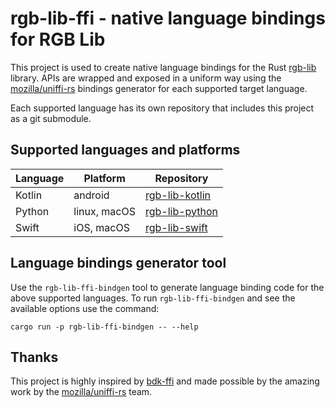 # rgb-lib-ffi - native language bindings for RGB Lib

This project is used to create native language bindings for the Rust [rgb-lib]
library. APIs are wrapped and exposed in a uniform way using the
[mozilla/uniffi-rs] bindings generator for each supported target language.

Each supported language has its own repository that includes this project as a
git submodule.

## Supported languages and platforms

| Language | Platform     | Repository   |
| -------- | ------------ | ------------ |
| Kotlin   | android      | [rgb-lib-kotlin] |
| Python   | linux, macOS | [rgb-lib-python] |
| Swift    | iOS, macOS   | [rgb-lib-swift]  |

## Language bindings generator tool

Use the `rgb-lib-ffi-bindgen` tool to generate language binding code for the
above supported languages.
To run `rgb-lib-ffi-bindgen` and see the available options use the command:
```shell
cargo run -p rgb-lib-ffi-bindgen -- --help
```

## Thanks

This project is highly inspired by [bdk-ffi] and made possible by the amazing
work by the [mozilla/uniffi-rs] team.


[bdk-ffi]: https://github.com/bitcoindevkit/bdk-ffi
[mozilla/uniffi-rs]: https://github.com/mozilla/uniffi-rs
[rgb-lib-kotlin]: https://github.com/RGB-Tools/rgb-lib-kotlin
[rgb-lib-python]: https://github.com/RGB-Tools/rgb-lib-python
[rgb-lib-swift]: https://github.com/RGB-Tools/rgb-lib-swift
[rgb-lib]: https://github.com/RGB-Tools/rgb-lib
